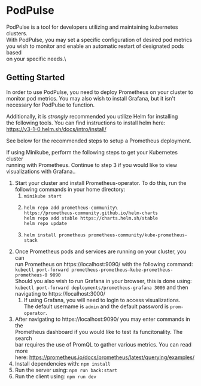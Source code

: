 # PodPulse

PodPulse is a tool for developers utilizing and maintaining kubernetes clusters.\
With PodPulse, you may set a specific configuration of desired pod metrics\
you wish to monitor and enable an automatic restart of designated pods based\
on your specific needs.\

## Getting Started

In order to use PodPulse, you need to deploy Prometheus on your cluster to\
monitor pod metrics. You may also wish to install Grafana, but it isn't\
necessary for PodPulse to function.

Additionally, it is _strongly_ recommended you utilize Helm for installing\
the following tools. You can find instructions to install helm here:\
https://v3-1-0.helm.sh/docs/intro/install/

See below for the recommended steps to setup a Prometheus deployment.

If using Minikube, perform the following steps to get your Kubernetes cluster\
running with Prometheus. Continue to step 3 if you would like to view\
visualizations with Grafana..

1. Start your cluster and install Prometheus-operator. To do this, run the\
   following commands in your home directory:
   1. `minikube start`
   2. ```
      helm repo add prometheus-community\
      https://prometheus-community.github.io/helm-charts
      helm repo add stable https://charts.helm.sh/stable
      helm repo update
      ```
   3. `helm install prometheus prometheus-community/kube-prometheus-stack`

2) Once Prometheus pods and services are running on your cluster, you can\
   run Prometheus on https://localhost:9090/ with the following command:\
   `kubectl port-forward prometheus-prometheus-kube-prometheus-prometheus-0 9090`\
   Should you also wish to run Grafana in your browser, this is done using:\
   `kubectl port-forward deployments/prometheus-grafana 3000` and then\
   navigating to https://localhost:3000/
   1. If using Grafana, you will need to login to access visualizations.\
      The default username is `admin` and the default password is `prom-operator`.
3) After navigating to https://localhost:9090/ you may enter commands in the\
   Prometheus dashboard if you would like to test its funcitonality. The search\
   bar requires the use of PromQL to gather various metrics. You can read more\
   here: https://prometheus.io/docs/prometheus/latest/querying/examples/
4) Install dependencies with: `npm install`
5) Run the server using: `npm run back:start`
6) Run the client using: `npm run dev`
